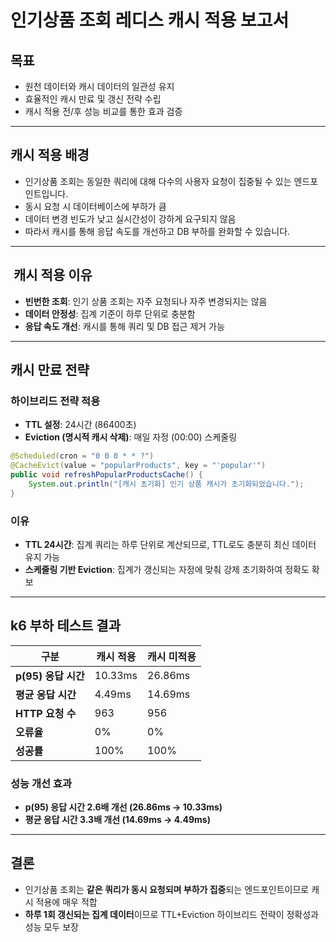 # 인기상품 조회 레디스 캐시 적용 보고서

## 목표

* 원천 데이터와 캐시 데이터의 일관성 유지
* 효율적인 캐시 만료 및 갱신 전략 수립
* 캐시 적용 전/후 성능 비교를 통한 효과 검증

---

## 캐시 적용 배경

* 인기상품 조회는 동일한 쿼리에 대해 다수의 사용자 요청이 집중될 수 있는 엔드포인트입니다.
* 동시 요청 시 데이터베이스에 부하가 큼
* 데이터 변경 빈도가 낮고 실시간성이 강하게 요구되지 않음
* 따라서 캐시를 통해 응답 속도를 개선하고 DB 부하를 완화할 수 있습니다.

---

## ️ 캐시 적용 이유

* **빈번한 조회**: 인기 상품 조회는 자주 요청되나 자주 변경되지는 않음
* **데이터 안정성**: 집계 기준이 하루 단위로 충분함
* **응답 속도 개선**: 캐시를 통해 쿼리 및 DB 접근 제거 가능

---

## 캐시 만료 전략

### 하이브리드 전략 적용

* **TTL 설정**: 24시간 (86400초)
* **Eviction (명시적 캐시 삭제)**: 매일 자정 (00:00) 스케줄링

```java
@Scheduled(cron = "0 0 0 * * ?")
@CacheEvict(value = "popularProducts", key = "'popular'")
public void refreshPopularProductsCache() {
    System.out.println("[캐시 초기화] 인기 상품 캐시가 초기화되었습니다.");
}
```

### 이유

* **TTL 24시간**: 집계 쿼리는 하루 단위로 계산되므로, TTL로도 충분히 최신 데이터 유지 가능
* **스케줄링 기반 Eviction**: 집계가 갱신되는 자정에 맞춰 강제 초기화하여 정확도 확보

---

## k6 부하 테스트 결과

| **구분**          | **캐시 적용** | **캐시 미적용** |
| --------------- | --------- | ---------- |
| **p(95) 응답 시간** | 10.33ms   | 26.86ms    |
| **평균 응답 시간**    | 4.49ms    | 14.69ms    |
| **HTTP 요청 수**   | 963       | 956        |
| **오류율**         | 0%        | 0%         |
| **성공률**         | 100%      | 100%       |

### 성능 개선 효과

* **p(95) 응답 시간 2.6배 개선 (26.86ms → 10.33ms)**
* **평균 응답 시간 3.3배 개선 (14.69ms → 4.49ms)**

---

##  결론

* 인기상품 조회는 **같은 쿼리가 동시 요청되며 부하가 집중**되는 엔드포인트이므로 캐시 적용에 매우 적합
* **하루 1회 갱신되는 집계 데이터**이므로 TTL+Eviction 하이브리드 전략이 정확성과 성능 모두 보장


